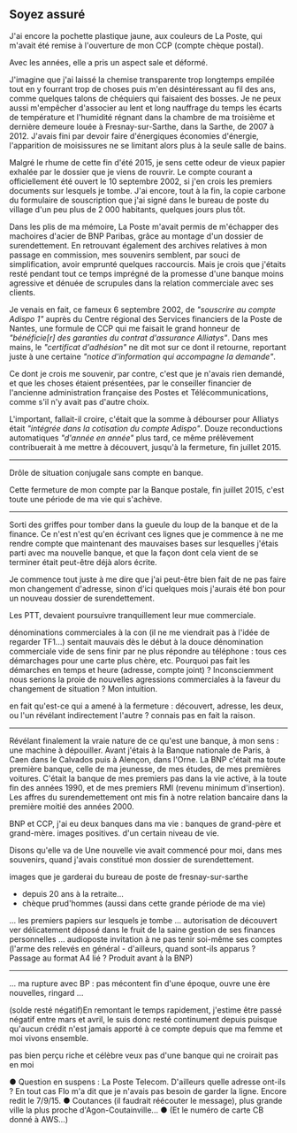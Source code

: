 ## Soyez assuré

J'ai encore la pochette plastique jaune, aux couleurs de La Poste, qui m'avait été remise à l'ouverture de mon CCP (compte chèque postal).

Avec les années, elle a pris un aspect sale et déformé.

J'imagine que j'ai laissé la chemise transparente trop longtemps empilée tout en y fourrant trop de choses puis m'en désintéressant au fil des ans, comme quelques talons de chéquiers qui faisaient des bosses. Je ne peux aussi m'empêcher d'associer au lent et long nauffrage du temps les écarts de température et l'humidité régnant dans la chambre de ma troisième et dernière demeure louée à Fresnay-sur-Sarthe, dans la Sarthe, de 2007 à 2012. J'avais fini par devoir faire d'énergiques économies d'énergie, l'apparition de moisissures ne se limitant alors plus à la seule salle de bains.

Malgré le rhume de cette fin d'été 2015, je sens cette odeur de vieux papier exhalée par le dossier que je viens de rouvrir. Le compte courant a officiellement été ouvert le 10 septembre 2002, si j'en crois les premiers documents sur lesquels je tombe. J'ai encore, tout à la fin, la copie carbone du formulaire de souscription que j'ai signé dans le bureau de poste du village d'un peu plus de 2 000 habitants, quelques jours plus tôt.

Dans les plis de ma mémoire, La Poste m'avait permis de m'échapper des machoires d'acier de BNP Paribas, grâce au montage d'un dossier de surendettement. En retrouvant également des archives relatives à mon passage en commission, mes souvenirs semblent, par souci de simplification, avoir emprunté quelques raccourcis. Mais je crois que j'étaits resté pendant tout ce temps imprégné de la promesse d'une banque moins agressive et dénuée de scrupules dans la relation commerciale avec ses clients.

Je venais en fait, ce fameux 6 septembre 2002, de *"souscrire au compte Adispo 1"* auprès du Centre régional des Services financiers de la  Poste de Nantes, une formule de CCP qui me faisait le grand honneur de *"bénéficie[r] des garanties du contrat d'assurance Alliatys"*. Dans mes mains, le *"certificat d'adhésion"* ne dit mot sur ce dont il retourne, reportant juste à une certaine *"notice d'information qui accompagne la demande"*.

Ce dont je crois me souvenir, par contre, c'est que je n'avais rien demandé, et que les choses étaient présentées, par le conseiller financier de l'ancienne administration française des Postes et Télécommunications, comme s'il n'y avait pas d'autre choix.

L'important, fallait-il croire, c'était que la somme à débourser pour Alliatys était *"intégrée dans la cotisation du compte Adispo"*. Douze reconductions automatiques *"d'année en année"* plus tard, ce même prélèvement contribuerait à me mettre à découvert, jusqu'à la fermeture, fin juillet 2015.

***

Drôle de situation conjugale sans compte en banque.

Cette fermeture de mon compte par la Banque postale, fin juillet 2015, c'est toute une période de ma vie qui s'achève. 

***

Sorti des griffes pour tomber dans la gueule du loup de la banque et de la finance.
Ce n'est n'est qu'en écrivant ces lignes que je commence à ne me rendre compte que maintenant des mauvaises bases sur lesquelles j'étais parti avec ma nouvelle banque, et que la façon dont cela vient de se terminer était peut-être déjà alors écrite.

Je commence tout juste à me dire que j'ai peut-être bien fait de ne pas faire mon changement d'adresse, sinon d'ici quelques mois j'aurais été bon pour un nouveau dossier de surendettement.

Les PTT, devaient poursuivre tranquillement leur mue commerciale. 

dénominations commerciales à la con (il ne me viendrait pas à l'idée de regarder TF1...)
sentait mauvais dès le début à la douce dénomination commerciale vide de sens
finir par ne plus répondre au téléphone : tous ces démarchages pour une carte plus chère, etc. Pourquoi pas fait les démarches en temps et heure (adresse, compte joint) ? Inconsciemment nous serions la proie de nouvelles agressions commerciales à la faveur du changement de situation ? Mon intuition.

en fait qu'est-ce qui a amené à la fermeture : découvert, adresse, les deux, ou l'un révélant indirectement l'autre ? connais pas en fait la raison.

***

Révélant finalement la vraie nature de ce qu'est une banque, à mon sens : une machine à dépouiller. Avant j'étais à la Banque nationale de Paris, à Caen dans le Calvados puis à Alençon, dans l'Orne. La BNP c'était ma toute première banque, celle de ma jeunesse, de mes études, de mes premières voitures. C'était la banque de mes premiers pas dans la vie active, à la toute fin des années 1990, et de mes premiers RMI (revenu minimum d'insertion). Les affres du surendemettement ont mis fin à notre relation bancaire dans la première moitié des années 2000.

BNP et CCP, j'ai eu deux banques dans ma vie : banques de grand-père et grand-mère. images positives. d'un certain niveau de vie.

Disons qu'elle va de Une nouvelle vie avait commencé pour moi, dans mes souvenirs, quand j'avais constitué mon dossier de surendettement. 

images que je garderai du bureau de poste de fresnay-sur-sarthe
- depuis 20 ans à la retraite...
- chèque prud'hommes (aussi dans cette grande période de ma vie)

... les premiers papiers sur lesquels je tombe ... autorisation de découvert ver délicatement déposé dans le fruit de la saine gestion de ses finances personnelles ... audioposte invitation à ne pas tenir soi-même ses comptes (l'arme des relevés en général - d'ailleurs, quand sont-ils apparus ? Passage au format A4 lié ? Produit avant à la BNP)

***

... ma rupture avec BP : pas mécontent fin d'une époque, ouvre une ère nouvelles, ringard ...

(solde resté négatif)En remontant le temps rapidement, j'estime être passé négatif entre mars et avril, le suis donc resté continument depuis puisque qu'aucun crédit n'est jamais apporté à ce compte depuis que ma femme et moi vivons ensemble. 

pas bien perçu riche et célèbre
veux pas d'une banque qui ne croirait pas en moi

● Question en suspens : La Poste Telecom. D'ailleurs quelle adresse ont-ils ? En tout cas Flo m'a dit que je n'avais pas besoin de garder la ligne. Encore redit le 7/9/15. ● Coutances (il faudrait réécouter le message), plus grande ville la plus proche d'Agon-Coutainville... ● (Et le numéro de carte CB donné à AWS...)
